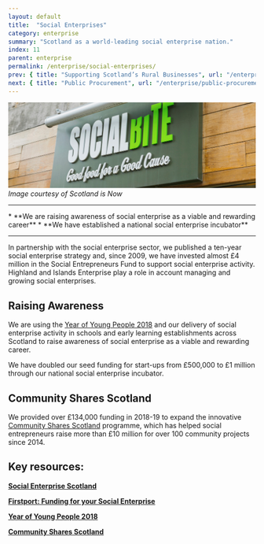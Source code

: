 ```yaml
---
layout: default
title:  "Social Enterprises"
category: enterprise
summary: "Scotland as a world-leading social enterprise nation."
index: 11
parent: enterprise
permalink: /enterprise/social-enterprises/
prev: { title: "Supporting Scotland’s Rural Businesses", url: "/enterprise/supporting-rural-businesses/" }
next: { title: "Public Procurement", url: "/enterprise/public-procurement/" }
---
```


![A Social Bite shop sign](/assets/images/pageimages/enterprise10.jpg)
*Image courtesy of Scotland is Now*

<hr>
* **We are raising awareness of social enterprise as a viable and rewarding career**
* **We have established a national social enterprise incubator**

<hr>

In partnership with the social enterprise sector, we published a ten-year social enterprise strategy and, since 2009, we have invested almost £4 million in the Social Entrepreneurs Fund to support social enterprise activity. Highland and Islands Enterprise play a role in account managing and growing social enterprises.

## Raising Awareness

We are using the [Year of Young People 2018](https://yoyp2018.scot/) and our delivery of social enterprise activity in schools and early learning establishments across Scotland to raise awareness of social enterprise as a viable and rewarding career.

We have doubled our seed funding for start-ups from £500,000 to £1 million through our national social enterprise incubator.

## Community Shares Scotland 

We provided over £134,000 funding in 2018-19 to expand the innovative [Community Shares Scotland](http://communitysharesscotland.org.uk/) programme, which has helped social entrepreneurs raise more than £10 million for over 100 community projects since 2014.


## Key resources:

**[Social Enterprise Scotland](https://www.socialenterprisescotland.org.uk/)**

**[Firstport: Funding for your Social Enterprise](http://www.firstport.org.uk/funding)**

**[Year of Young People 2018](https://yoyp2018.scot/)**

**[Community Shares Scotland](http://communitysharesscotland.org.uk/)**
